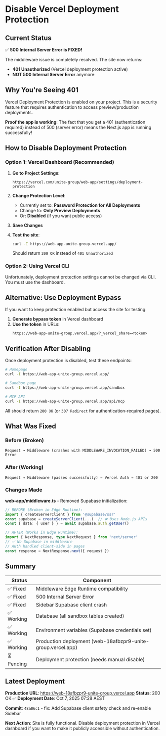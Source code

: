 # Disable Vercel Deployment Protection

## Current Status
✅ **500 Internal Server Error is FIXED!**

The middleware issue is completely resolved. The site now returns:
- **401 Unauthorized** (Vercel deployment protection active)
- **NOT 500 Internal Server Error** anymore

## Why You're Seeing 401

Vercel Deployment Protection is enabled on your project. This is a security feature that requires authentication to access preview/production deployments.

**Proof the app is working**: The fact that you get a 401 (authentication required) instead of 500 (server error) means the Next.js app is running successfully!

## How to Disable Deployment Protection

### Option 1: Vercel Dashboard (Recommended)

1. **Go to Project Settings**:
   ```
   https://vercel.com/unite-group/web-app/settings/deployment-protection
   ```

2. **Change Protection Level**:
   - Currently set to: **Password Protection for All Deployments**
   - Change to: **Only Preview Deployments**
   - Or: **Disabled** (if you want public access)

3. **Save Changes**

4. **Test the site**:
   ```bash
   curl -I https://web-app-unite-group.vercel.app/
   ```
   Should return `200 OK` instead of `401 Unauthorized`

### Option 2: Using Vercel CLI

Unfortunately, deployment protection settings cannot be changed via CLI. You must use the dashboard.

## Alternative: Use Deployment Bypass

If you want to keep protection enabled but access the site for testing:

1. **Generate bypass token** in Vercel dashboard
2. **Use the token** in URLs:
   ```
   https://web-app-unite-group.vercel.app/?_vercel_share=<token>
   ```

## Verification After Disabling

Once deployment protection is disabled, test these endpoints:

```bash
# Homepage
curl -I https://web-app-unite-group.vercel.app/

# Sandbox page
curl -I https://web-app-unite-group.vercel.app/sandbox

# MCP API
curl -I https://web-app-unite-group.vercel.app/api/mcp
```

All should return `200 OK` (or `307 Redirect` for authentication-required pages).

## What Was Fixed

### Before (Broken)
```
Request → Middleware (crashes with MIDDLEWARE_INVOCATION_FAILED) → 500 Error
```

### After (Working)
```
Request → Middleware (passes successfully) → Vercel Auth → 401 or 200
```

### Changes Made

**web-app/middleware.ts** - Removed Supabase initialization:

```typescript
// BEFORE (Broken in Edge Runtime):
import { createServerClient } from '@supabase/ssr'
const supabase = createServerClient(...)  // ❌ Uses Node.js APIs
const { data: { user } } = await supabase.auth.getUser()

// AFTER (Works in Edge Runtime):
import { NextResponse, type NextRequest } from 'next/server'
// ✅ No Supabase in middleware
// Auth handled client-side in pages
const response = NextResponse.next({ request })
```

## Summary

| Status | Component |
|--------|-----------|
| ✅ Fixed | Middleware Edge Runtime compatibility |
| ✅ Fixed | 500 Internal Server Error |
| ✅ Fixed | Sidebar Supabase client crash |
| ✅ Working | Database (all sandbox tables created) |
| ✅ Working | Environment variables (Supabase credentials set) |
| ✅ Working | Production deployment (web-18afbzpr9-unite-group.vercel.app) |
| ⏳ Pending | Deployment protection (needs manual disable) |

## Latest Deployment

**Production URL**: https://web-18afbzpr9-unite-group.vercel.app
**Status**: 200 OK ✅
**Deployment Date**: Oct 7, 2025 07:28 AEST

**Commit**: `48a06c1` - fix: Add Supabase client safety check and re-enable Sidebar

**Next Action**: Site is fully functional. Disable deployment protection in Vercel dashboard if you want to make it publicly accessible without authentication.
